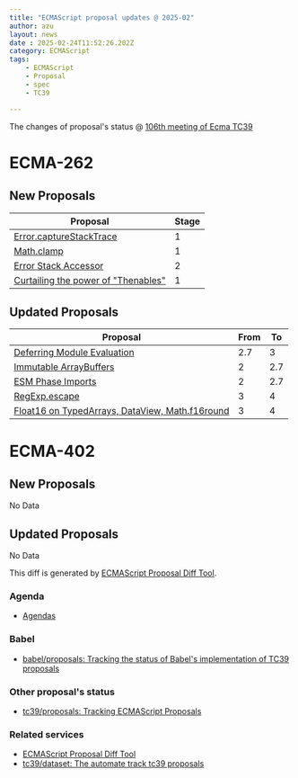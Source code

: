 ```yaml
---
title: "ECMAScript proposal updates @ 2025-02"
author: azu
layout: news
date : 2025-02-24T11:52:26.202Z
category: ECMAScript
tags:
    - ECMAScript
    - Proposal
    - spec
    - TC39

---
```


The changes of proposal's status @ [106th meeting of Ecma TC39][Agendas]


# ECMA-262

## New Proposals

| Proposal                                                                                         | Stage |
| ------------------------------------------------------------------------------------------------ | ----- |
| [Error.captureStackTrace](https://github.com/mgaudet/proposal-error-capturestacktrace)           | 1     |
| [Math.clamp](https://github.com/tc39/proposal-math-clamp)                                        | 1     |
| [Error Stack Accessor](https://github.com/tc39/proposal-error-stack-accessor)                    | 2     |
| [Curtailing the power of "Thenables"](https://github.com/mgaudet/proposal-thennable-curtailment) | 1     |


## Updated Proposals

| Proposal                                                                                         | From  | To    |
| ------------------------------------------------------------------------------------------------ | ----- | ----- |
| [Deferring Module Evaluation](https://github.com/tc39/proposal-defer-import-eval)                | 2.7   | 3     |
| [Immutable ArrayBuffers](https://github.com/tc39/proposal-immutable-arraybuffer)                 | 2     | 2.7   |
| [ESM Phase Imports](https://github.com/tc39/proposal-esm-phase-imports)                          | 2     | 2.7   |
| [RegExp.escape](https://github.com/tc39/proposal-regex-escaping)                                 | 3     | 4     |
| [Float16 on TypedArrays, DataView, Math.f16round](https://github.com/tc39/proposal-float16array) | 3     | 4     |


# ECMA-402

## New Proposals

No Data

## Updated Proposals

No Data


This diff is generated by [ECMAScript Proposal Diff Tool](https://azu.github.io/ecmascript-proposals-json/).

### Agenda

- [Agendas][]

### Babel

- [babel/proposals: Tracking the status of Babel's implementation of TC39 proposals](https://github.com/babel/proposals)

### Other proposal's status

- [tc39/proposals: Tracking ECMAScript Proposals](https://github.com/tc39/proposals)

### Related services

- [ECMAScript Proposal Diff Tool](https://azu.github.io/ecmascript-proposals-json/)
- [tc39/dataset: The automate track tc39 proposals](https://github.com/tc39/dataset)

[Agendas]: https://github.com/tc39/agendas/blob/main/2025/02.md
